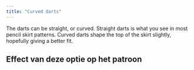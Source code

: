 ```yaml
---
title: "Curved darts"
---
```


The darts can be straight, or curved. Straight darts is what you see in most pencil skirt patterns. Curved darts shape the top of the skirt slightly, hopefully giving a better fit.

## Effect van deze optie op het patroon


